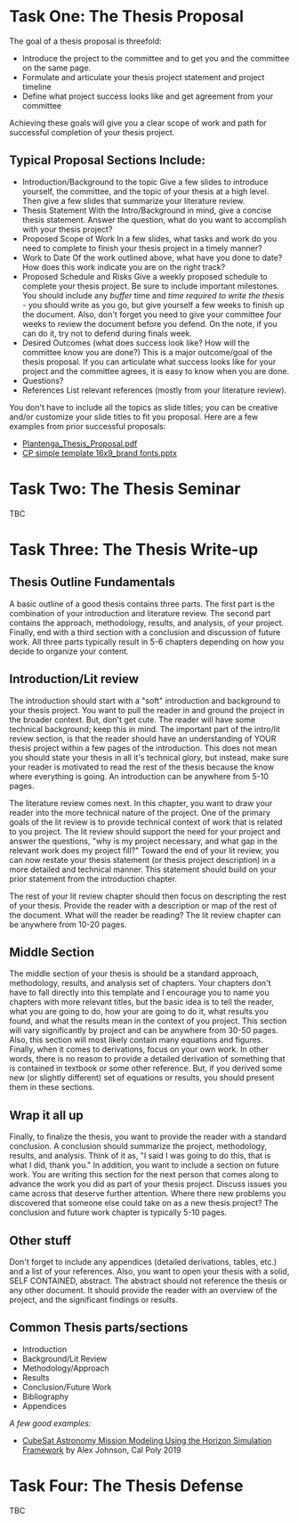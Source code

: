 # Task One:  The Thesis Proposal

The goal of a thesis proposal is threefold:

* Introduce the project to the committee and to get you and the committee on the same page.
* Formulate and articulate your thesis project statement and project timeline
* Define what project success looks like and get agreement from your committee

Achieving these goals will give you a clear scope of work and path for successful completion of your thesis project.

## Typical Proposal Sections Include:

* Introduction/Background to the topic
Give a few slides to introduce yourself, the committee, and the topic of your thesis at a high level.  Then give a few slides that summarize your literature review.
* Thesis Statement
With the Intro/Background in mind, give a concise thesis statement.  Answer the question, what do you want to accomplish with your thesis project?
* Proposed Scope of Work
In a few slides, what tasks and work do you need to complete to finish your thesis project in a timely manner?
* Work to Date
Of the work outlined above, what have you done to date?  How does this work indicate you are on the right track?
* Proposed Schedule and Risks
Give a weekly proposed schedule to complete your thesis project.  Be sure to include important milestones.  You should include any _buffer_ time and *time required to write the thesis* - you should write as you go, but give yourself a few weeks to finish up the document.  Also, don't forget you need to give your committee *four* weeks to review the document before you defend.  On the note, if you can do it, try not to defend during finals week.
* Desired Outcomes (what does success look like?  How will the committee know you are done?)
This is a major outcome/goal of the thesis proposal.  If you can articulate what success looks like for your project and the committee agrees, it is easy to know when you are done.
* Questions?
* References
List relevant references (mostly from your literature review).

You don't have to include all the topics as slide titles; you can be creative and/or customize your slide titles to fit you proposal.  Here are a few examples from prior successful proposals:
* [Plantenga_Thesis_Proposal.pdf](https://github.com/Cal-Poly-Simulation-Lab/PolySim-Grad-Student-Resources/files/13173215/Plantenga_Thesis_Proposal.pdf)
* [CP simple template 16x9_brand fonts.pptx](https://github.com/Cal-Poly-Simulation-Lab/PolySim-Grad-Student-Resources/files/13221921/CP.simple.template.16x9_brand.fonts.pptx)

# Task Two: The Thesis Seminar
TBC

# Task Three: The Thesis Write-up

## Thesis Outline Fundamentals

A basic outline of a good thesis contains three parts.  The first part is the combination of your introduction and literature review.  The second part contains the approach, methodology, results, and analysis, of your project.  Finally, end with a third section with a conclusion and discussion of future work.  All three parts typically result in 5-6 chapters depending on how you decide to organize your content.

## Introduction/Lit review

The introduction should start with a "soft" introduction and background to your thesis project.  You want to pull the reader in and ground the project in the broader context.  But, don't get cute.  The reader will have some technical background; keep this in mind.  The important part of the intro/lit review section, is that the reader should have an understanding of YOUR thesis project within a few pages of the introduction.  This does not mean you should state your thesis in all it's technical glory, but instead, make sure your reader is motivated to read the rest of the thesis because the know where everything is going.  An introduction can be anywhere from 5-10 pages.

The literature review comes next.  In this chapter, you want to draw your reader into the more technical nature of the project.  One of the primary goals of the lit review is to provide technical context of work that is related to you project.  The lit review should support the need for your project and answer the questions, "why is my project necessary, and what gap in the relevant work does my project fill?"  Toward the end of your lit review, you can now restate your thesis statement (or thesis project description) in a more detailed and technical manner.  This statement should build on your prior statement from the introduction chapter.

The rest of your lit review chapter should then focus on descripting the rest of your thesis.  Provide the reader with a description or map of the rest of the document.  What will the reader be reading? The lit review chapter can be anywhere from 10-20 pages.

## Middle Section

The middle section of your thesis is should be a standard approach, methodology, results, and analysis set of chapters.  Your chapters don't have to fall directly into this template and I encourage you to name you chapters with more relevant titles, but the basic idea is to tell the reader, what you are going to do, how your are going to do it, what results you found, and what the results mean in the context of you project.  This section will vary significantly by project and can be anywhere from 30-50 pages.  Also, this section will most likely contain many equations and figures.  Finally, when it comes to derivations, focus on your own work.  In other words, there is no reason to provide a detailed derivation of something that is contained in textbook or some other reference.  But, if you derived some new (or slightly different) set of equations or results, you should present them in these sections.

## Wrap it all up

Finally, to finalize the thesis, you want to provide the reader with a standard conclusion.  A conclusion should summarize the project, methodology, results, and analysis.  Think of it as, "I said I was going to do this, that is what I did, thank you."  In addition, you want to include a section on future work.  You are writing this section for the next person that comes along to advance the work you did as part of your thesis project.  Discuss issues you came across that deserve further attention.  Where there new problems you discovered that someone else could take on as a new thesis project?  The conclusion and future work chapter is typically 5-10 pages.

## Other stuff

Don't forget to include any appendices (detailed derivations, tables, etc.) and a list of your references.  Also, you want to open your thesis with a solid, SELF CONTAINED, abstract.  The abstract should not reference the thesis or any other document.  It should provide the reader with an overview of the project, and the significant findings or results.

## Common Thesis parts/sections
* Introduction
* Background/Lit Review
* Methodology/Approach
* Results
* Conclusion/Future Work
* Bibliography
* Appendices

*A few good examples:*
* [CubeSat Astronomy Mission Modeling Using the Horizon Simulation Framework](http://digitalcommons.calpoly.edu/theses/2067)
by Alex Johnson, Cal Poly 2019

# Task Four: The Thesis Defense
TBC
